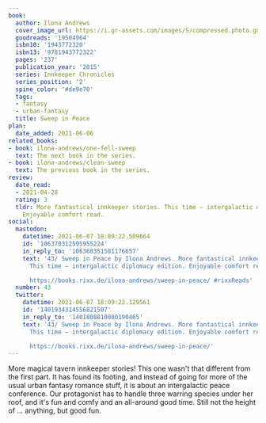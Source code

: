 ```yaml
---
book:
  author: Ilona Andrews
  cover_image_url: https://i.gr-assets.com/images/S/compressed.photo.goodreads.com/books/1428084310l/19504964.jpg
  goodreads: '19504964'
  isbn10: '1943772320'
  isbn13: '9781943772322'
  pages: '237'
  publication_year: '2015'
  series: Innkeeper Chronicles
  series_position: '2'
  spine_color: '#de9e70'
  tags:
  - fantasy
  - urban-fantasy
  title: Sweep in Peace
plan:
  date_added: 2021-06-06
related_books:
- book: ilona-andrews/one-fell-sweep
  text: The next book in the series.
- book: ilona-andrews/clean-sweep
  text: The previous book in the series.
review:
  date_read:
  - 2021-04-28
  rating: 3
  tldr: More fantastical innkeeper stories. This time – intergalactic diplomacy edition.
    Enjoyable comfort read.
social:
  mastodon:
    datetime: 2021-06-07 18:09:22.509664
    id: '106370312595955224'
    in_reply_to: '106368351581176657'
    text: '43/ Sweep in Peace by Ilona Andrews. More fantastical innkeeper stories.
      This time – intergalactic diplomacy edition. Enjoyable comfort read.

      https://books.rixx.de/ilona-andrews/sweep-in-peace/ #rixxReads'
  number: 43
  twitter:
    datetime: 2021-06-07 18:09:22.129561
    id: '1401934314556821507'
    in_reply_to: '1401808810080190465'
    text: '43/ Sweep in Peace by Ilona Andrews. More fantastical innkeeper stories.
      This time – intergalactic diplomacy edition. Enjoyable comfort read.

      https://books.rixx.de/ilona-andrews/sweep-in-peace/'
---
```


More magical tavern innkeeper stories! This one wasn't that different from the first part. It has found its footing, and
instead of going for more of the usual urban fantasy romance stuff, it is about an intergalactic peace conference. Our
protagonist has to handle three warring species under her roof, and it's fun and comfy and an all-around good time.
Still not the height of … anything, but good fun.
